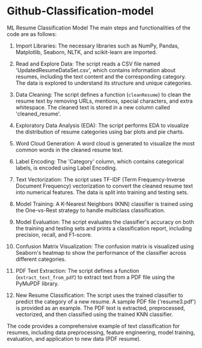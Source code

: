# Github-Classification-model
 ML Resume Classification Model
The main steps and functionalities of the code are as follows:

1. Import Libraries: The necessary libraries such as NumPy, Pandas, Matplotlib, Seaborn, NLTK, and scikit-learn are imported.

2. Read and Explore Data: The script reads a CSV file named 'UpdatedResumeDataSet.csv', which contains information about resumes, including the text content and the corresponding category. The data is explored to understand its structure and unique categories.

3. Data Cleaning: The script defines a function (`cleanResume`) to clean the resume text by removing URLs, mentions, special characters, and extra whitespace. The cleaned text is stored in a new column called 'cleaned_resume'.

4. Exploratory Data Analysis (EDA): The script performs EDA to visualize the distribution of resume categories using bar plots and pie charts.

5. Word Cloud Generation: A word cloud is generated to visualize the most common words in the cleaned resume text.

6. Label Encoding: The 'Category' column, which contains categorical labels, is encoded using Label Encoding.

7. Text Vectorization: The script uses TF-IDF (Term Frequency-Inverse Document Frequency) vectorization to convert the cleaned resume text into numerical features. The data is split into training and testing sets.

8. Model Training: A K-Nearest Neighbors (KNN) classifier is trained using the One-vs-Rest strategy to handle multiclass classification.

9. Model Evaluation: The script evaluates the classifier's accuracy on both the training and testing sets and prints a classification report, including precision, recall, and F1-score.

10. Confusion Matrix Visualization: The confusion matrix is visualized using Seaborn's heatmap to show the performance of the classifier across different categories.

11. PDF Text Extraction: The script defines a function (`extract_text_from_pdf`) to extract text from a PDF file using the PyMuPDF library.

12. New Resume Classification: The script uses the trained classifier to predict the category of a new resume. A sample PDF file ('resume3.pdf') is provided as an example. The PDF text is extracted, preprocessed, vectorized, and then classified using the trained KNN classifier.

The code provides a comprehensive example of text classification for resumes, including data preprocessing, feature engineering, model training, evaluation, and application to new data (PDF resume).
